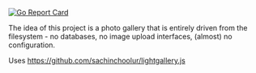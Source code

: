 [![Go Report Card](https://goreportcard.com/badge/github.com/jamesfcarter/galldir)](https://goreportcard.com/report/github.com/jamesfcarter/galldir)

The idea of this project is a photo gallery that is entirely driven from the
filesystem - no databases, no image upload interfaces, (almost) no
configuration.

Uses https://github.com/sachinchoolur/lightgallery.js
